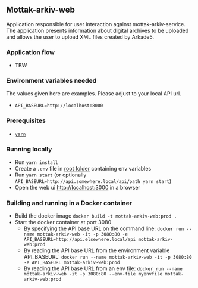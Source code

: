 ## Mottak-arkiv-web

Application responsible for user interaction against mottak-arkiv-service. The application presents information about digital archives to be uploaded and allows the user to upload XML files created by Arkade5.

### Application flow
- TBW

### Environment variables needed
The values given here are examples. Please adjust to your local API url.
- `API_BASEURL=http://localhost:8000`

### Prerequisites
- [`yarn`](https://classic.yarnpkg.com/en/docs/install)

### Running locally
- Run `yarn install`
- Create a `.env` file in [root folder](.) containing env variables
- Run `yarn start` (or optionally `API_BASEURL=http://api.somewhere.local/api/path yarn start`)
- Open the web ui [http://localhost:3000](http://localhost:3000) in a browser

### Building and running in a Docker container
- Build the docker image `docker build -t mottak-arkiv-web:prod .`
- Start the docker container at port 3080
    - By specifying the API base URL on the command line: `docker run --name mottak-arkiv-web -it -p 3080:80 -e API_BASEURL=http://api.elsewhere.local/api mottak-arkiv-web:prod`
    - By reading the API base URL from the environment variable API_BASEURL: `docker run --name mottak-arkiv-web -it -p 3080:80 -e API_BASEURL mottak-arkiv-web:prod`
    - By reading the API base URL from an env file: `docker run --name mottak-arkiv-web -it -p 3080:80 --env-file myenvfile mottak-arkiv-web:prod`
